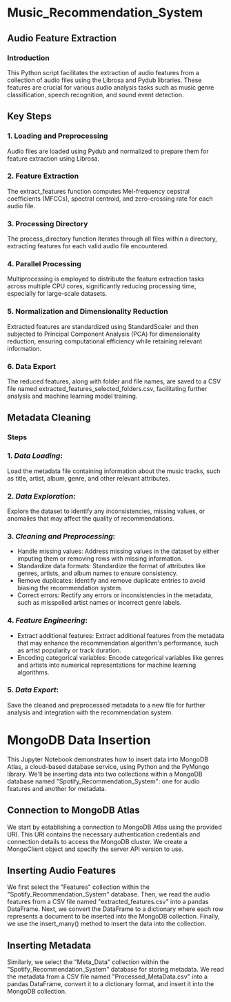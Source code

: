 # Music_Recommendation_System


## Audio Feature Extraction 


### Introduction

This Python script facilitates the extraction of audio features from a collection of audio files using the Librosa and Pydub libraries. These features are crucial for various audio analysis tasks such as music genre classification, speech recognition, and sound event detection.

## Key Steps

### 1. Loading and Preprocessing

Audio files are loaded using Pydub and normalized to prepare them for feature extraction using Librosa.

### 2. Feature Extraction

The extract_features function computes Mel-frequency cepstral coefficients (MFCCs), spectral centroid, and zero-crossing rate for each audio file.

### 3. Processing Directory

The process_directory function iterates through all files within a directory, extracting features for each valid audio file encountered.

### 4. Parallel Processing

Multiprocessing is employed to distribute the feature extraction tasks across multiple CPU cores, significantly reducing processing time, especially for large-scale datasets.

### 5. Normalization and Dimensionality Reduction

Extracted features are standardized using StandardScaler and then subjected to Principal Component Analysis (PCA) for dimensionality reduction, ensuring computational efficiency while retaining relevant information.

### 6. Data Export

The reduced features, along with folder and file names, are saved to a CSV file named extracted_features_selected_folders.csv, facilitating further analysis and machine learning model training.



## Metadata Cleaning

### Steps
### 1. *Data Loading*: 
Load the metadata file containing information about the music tracks, such as title, artist, album, genre, and other relevant attributes.

### 2. *Data Exploration*: 
Explore the dataset to identify any inconsistencies, missing values, or anomalies that may affect the quality of recommendations.

### 3. *Cleaning and Preprocessing*:
   - Handle missing values: Address missing values in the dataset by either imputing them or removing rows with missing information.
   - Standardize data formats: Standardize the format of attributes like genres, artists, and album names to ensure consistency.
   - Remove duplicates: Identify and remove duplicate entries to avoid biasing the recommendation system.
   - Correct errors: Rectify any errors or inconsistencies in the metadata, such as misspelled artist names or incorrect genre labels.

### 4. *Feature Engineering*:
   - Extract additional features: Extract additional features from the metadata that may enhance the recommendation algorithm's performance, such as artist popularity or track duration.
   - Encoding categorical variables: Encode categorical variables like genres and artists into numerical representations for machine learning algorithms.

### 5. *Data Export*:
Save the cleaned and preprocessed metadata to a new file for further analysis and integration with the recommendation system.


# MongoDB Data Insertion


This Jupyter Notebook demonstrates how to insert data into MongoDB Atlas, a cloud-based database service, using Python and the PyMongo library. We'll be inserting data into two collections within a MongoDB database named "Spotify_Recommendation_System": one for audio features and another for metadata.

## Connection to MongoDB Atlas
We start by establishing a connection to MongoDB Atlas using the provided URI. This URI contains the necessary authentication credentials and connection details to access the MongoDB cluster. We create a MongoClient object and specify the server API version to use.

## Inserting Audio Features
We first select the "Features" collection within the "Spotify_Recommendation_System" database. Then, we read the audio features from a CSV file named "extracted_features.csv" into a pandas DataFrame. Next, we convert the DataFrame to a dictionary where each row represents a document to be inserted into the MongoDB collection. Finally, we use the insert_many() method to insert the data into the collection.

## Inserting Metadata
Similarly, we select the "Meta_Data" collection within the "Spotify_Recommendation_System" database for storing metadata. We read the metadata from a CSV file named "Processed_MetaData.csv" into a pandas DataFrame, convert it to a dictionary format, and insert it into the MongoDB collection.

